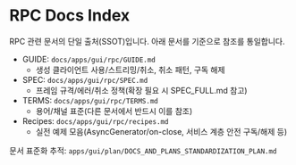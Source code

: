 # RPC Docs Index

RPC 관련 문서의 단일 출처(SSOT)입니다. 아래 문서를 기준으로 참조를 통일합니다.

- GUIDE: `docs/apps/gui/rpc/GUIDE.md`
  - 생성 클라이언트 사용/스트리밍/취소, 취소 패턴, 구독 해제
- SPEC: `docs/apps/gui/rpc/SPEC.md`
  - 프레임 규격/에러/취소 정책(확장 필요 시 SPEC_FULL.md 참고)
- TERMS: `docs/apps/gui/rpc/TERMS.md`
  - 용어/채널 표준(다른 문서에서 반드시 이를 참조)
- Recipes: `docs/apps/gui/rpc/recipes.md`
  - 실전 예제 모음(AsyncGenerator/on-close, 서비스 계층 안전 구독/해제 등)

문서 표준화 추적: `apps/gui/plan/DOCS_AND_PLANS_STANDARDIZATION_PLAN.md`
